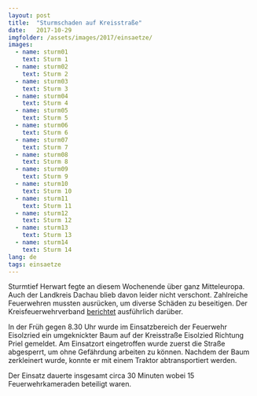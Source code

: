 ```yaml
---
layout: post
title:  "Sturmschaden auf Kreisstraße"
date:   2017-10-29
imgfolder: /assets/images/2017/einsaetze/
images:
  - name: sturm01
    text: Sturm 1
  - name: sturm02
    text: Sturm 2
  - name: sturm03
    text: Sturm 3
  - name: sturm04
    text: Sturm 4
  - name: sturm05
    text: Sturm 5
  - name: sturm06
    text: Sturm 6
  - name: sturm07
    text: Sturm 7
  - name: sturm08
    text: Sturm 8
  - name: sturm09
    text: Sturm 9
  - name: sturm10
    text: Sturm 10
  - name: sturm11
    text: Sturm 11
  - name: sturm12
    text: Sturm 12
  - name: sturm13
    text: Sturm 13
  - name: sturm14
    text: Sturm 14
lang: de
tags: einsaetze
---
```

Sturmtief Herwart fegte an diesem Wochenende über ganz Mitteleuropa. Auch der Landkreis Dachau blieb davon leider nicht verschont. Zahlreiche Feuerwehren mussten ausrücken, um diverse Schäden zu beseitigen. Der Kreisfeuerwehrverband [berichtet](http://kfv-dachau.de/index.php?section=news&cmd=details&newsid=1018) ausführlich darüber.

In der Früh gegen 8.30 Uhr wurde im Einsatzbereich der Feuerwehr Eisolzried ein umgeknickter Baum auf der Kreisstraße Eisolzied Richtung Priel gemeldet. Am Einsatzort eingetroffen wurde zuerst die Straße abgesperrt, um ohne Gefährdung arbeiten zu können. Nachdem der Baum zerkleinert wurde, konnte er mit einem Traktor abtransportiert werden.

Der Einsatz dauerte insgesamt circa 30 Minuten wobei 15 Feuerwehrkameraden beteiligt waren.
